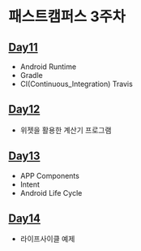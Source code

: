 # 패스트캠퍼스 3주차

## [Day11](https://github.com/timejp/FAST/tree/master/Camp11day)
* Android Runtime
* Gradle
* CI(Continuous_Integration) Travis
## [Day12](https://github.com/timejp/FAST/blob/master/Camp12day)
* 위젯을 활용한 계산기 프로그램
## [Day13](https://github.com/timejp/FAST/tree/master/Camp13day)
* APP Components
* Intent
* Android Life Cycle
## [Day14](https://github.com/timejp/FAST/tree/master/Camp14day)
* 라이프사이클 예제
